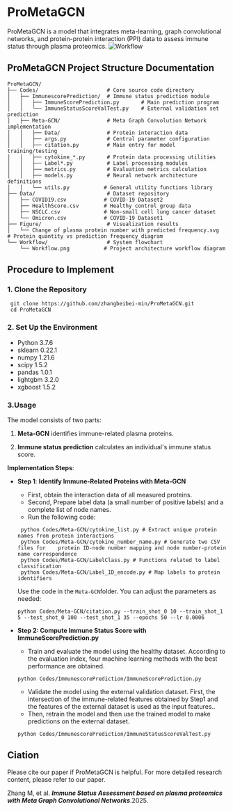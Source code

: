# ProMetaGCN

ProMetaGCN is a model that integrates meta-learning, graph convolutional networks, and protein-protein interaction (PPI) data to assess immune status through plasma proteomics.
![Workflow](https://github.com/zhangbeibei-min/ProMetaGCN/tree/main/Workflow)
## ProMetaGCN Project Structure Documentation
```plaintext
ProMetaGCN/
├── Codes/                      # Core source code directory
│   ├── ImmunescorePrediction/  # Immune status prediction module
│   │   ├── ImmuneScorePrediction.py       # Main prediction program
│   │   └── ImmuneStatusScoreValTest.py    # External validation set prediction
│   ├── Meta-GCN/               # Meta Graph Convolution Network implementation
│   │   ├── Data/               # Protein interaction data
│   │   ├── args.py             # Central parameter configuration
│   │   ├── citation.py         # Main entry for model training/testing
│   │   ├── cytokine_*.py       # Protein data processing utilities
│   │   ├── Label*.py           # Label processing modules
│   │   ├── metrics.py          # Evaluation metrics calculation
│   │   ├── models.py           # Neural network architecture definitions
│   │   └── utils.py           # General utility functions library
├── Data/                       # Dataset repository
│   ├── COVID19.csv            # COVID-19 Dataset2
│   ├── HealthScore.csv        # Healthy control group data
│   ├── NSCLC.csv              # Non-small cell lung cancer dataset
│   └── Omicron.csv            # COVID-19 Dataset1
├── Figure/                     # Visualization results
│   └── Change of plasma protein number with predicted frequency.svg  # Protein quantity vs prediction frequency diagram
└── Workflow/                   # System flowchart
    └── Workflow.png           # Project architecture workflow diagram
  ```

##  **Procedure to Implement**
### **1. Clone the Repository**
   ```
    git clone https://github.com/zhangbeibei-min/ProMetaGCN.git
    cd ProMetaGCN
  ```
### **2. Set Up the Environment**
- Python 3.7.6
- sklearn 0.22.1
- numpy 1.21.6
- scipy 1.5.2
- pandas 1.0.1
- lightgbm 3.2.0
- xgboost 1.5.2
### 3.Usage

The model consists of two parts:

1.  **Meta-GCN** identifies immune-related plasma proteins.
    
2.  **Immune status prediction** calculates an individual's immune status score.

**Implementation Steps**:

- **Step 1**: **Identify Immune-Related Proteins with Meta-GCN**

  -   First, obtain the interaction data of all measured proteins.
  -   Second, Prepare label data (a small number of positive labels) and a complete list of node names.
  -   Run the following code:
  ```
   python Codes/Meta-GCN/cytokine_list.py # Extract unique protein names from protein interactions
   python Codes/Meta-GCN/cytokine_number_name.py # Generate two CSV files for    protein ID-node number mapping and node number-protein name correspondence
   python Codes/Meta-GCN/LabelClass.py # Functions related to label classification
   python Codes/Meta-GCN/Label_ID_encode.py # Map labels to protein identifiers
     ```
  Use the code in the `Meta-GCN`folder. You can adjust the parameters as needed:
  ```
  python Codes/Meta-GCN/citation.py --train_shot_0 10 --train_shot_1 5 --test_shot_0 100 --test_shot_1 35 --epochs 50 --lr 0.0006
  ```
- **Step 2:  Compute Immune Status Score with ImmuneScorePrediction.py**
  -   Train and evaluate the model using the healthy dataset. According to the evaluation index, four machine learning methods with the best performance are obtained.
  ```
  python Codes/ImmunescorePrediction/ImmuneScorePrediction.py
  ```
  -   Validate the model using the external validation dataset. First, the intersection of the immune-related features obtained by Step1 and the features of the external dataset is used as the input features.. 
  - Then, retrain the model and then use the trained model to make predictions on the external dataset.
  ```
  python Codes/ImmunescorePrediction/ImmuneStatusScoreValTest.py
  ```
 
## Ciation
Please cite our paper if ProMetaGCN is helpful. For more detailed research content, please refer to our paper.

Zhang M, et al. ***Immune Status Assessment based on plasma proteomics with Meta Graph Convolutional Networks***.2025.
